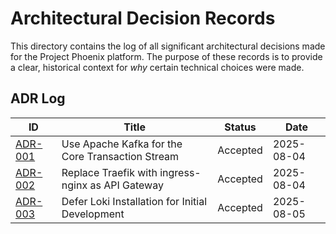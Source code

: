 # Architectural Decision Records

This directory contains the log of all significant architectural decisions made for the Project Phoenix platform. The purpose of these records is to provide a clear, historical context for *why* certain technical choices were made.

## ADR Log

| ID                                                     | Title                                             | Status   | Date       |
|--------------------------------------------------------|---------------------------------------------------| -------- |------------|
| [ADR-001](./001-choice-of-event-streaming-platform.md) | Use Apache Kafka for the Core Transaction Stream  | Accepted | 2025-08-04 |
| [ADR-002](./002-ingress-controller-choice.md)          | Replace Traefik with ingress-nginx as API Gateway | Accepted | 2025-08-04 |
| [ADR-003](003-defer-loki-installation.md)              | Defer Loki Installation for Initial Development   | Accepted | 2025-08-05 |
